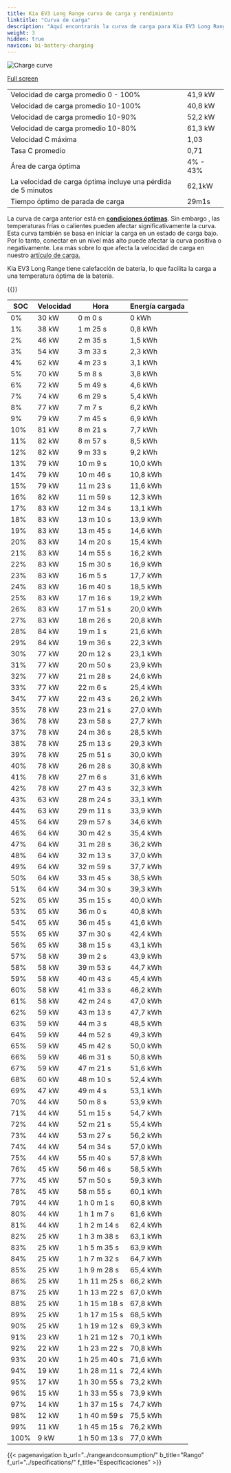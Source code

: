 ```yaml
---
title: Kia EV3 Long Range curva de carga y rendimiento
linktitle: "Curva de carga"
description: "Aquí encontrarás la curva de carga para Kia EV3 Long Range."
weight: 3
hidden: true
navicon: bi-battery-charging
---
```

<!-- markdownlint-disable MD033 -->
<img src="/images/models/kia/ev3/ev3_long_range/chargingcurve.svg" alt="Charge curve" class="img-fluid">

[Full screen](/images/models/kia/ev3/ev3_long_range/chargingcurve.svg)


<table class="table table-striped border">
<tbody>
<tr>
<td>Velocidad de carga promedio 0 - 100%</td><td>41,9 kW</td>
</tr>
<tr>
<td>Velocidad de carga promedio 10-100%</td><td>40,8 kW</td>
</tr>
<tr>
<td>Velocidad de carga promedio 10-90%</td><td>52,2 kW</td>
</tr>
<tr>
<td>Velocidad de carga promedio 10-80%</td><td>61,3 kW</td>
</tr>
<tr>
<td>Velocidad C máxima</td><td>1,03</td>
</tr>
<tr>
<td>Tasa C promedio</td><td>0,71</td>
</tr>
<tr>
<td>Área de carga óptima</td><td>4% - 43%</td>
</tr>
<tr>
<td>La velocidad de carga óptima incluye una pérdida de 5 minutos</td><td>62,1kW</td>
</tr>
<tr>
<td>Tiempo óptimo de parada de carga</td><td>29m1s</td>
</tr>
</tbody>
</table>


La curva de carga anterior está en **[condiciones óptimas](../../../../../technology/battery/charging/#temperatura)**. Sin embargo , las temperaturas frías o calientes pueden afectar significativamente la curva. Esta curva también se basa en iniciar la carga en un estado de carga bajo. Por lo tanto, conectar en un nivel más alto puede afectar la curva positiva o negativamente. Lea más sobre lo que afecta la velocidad de carga en nuestro [artículo de carga.](../../../../../technology/battery/charging/)


Kia EV3 Long Range tiene calefacción de batería, lo que facilita la carga a una temperatura óptima de la batería.


{{<evkxdisplayaddarticle />}}
<table class="table table-striped border">
<thead>
<tr><th>SOC</th><th>Velocidad</th><th>Hora</th><th>Energía cargada</th></tr>
</thead>
<tbody>
<tr>
<td>0%</td><td>30 kW</td><td> 0 m 0 s </td><td>0 kWh </td>
</tr>
<tr>
<td>1%</td><td>38 kW</td><td> 1 m 25 s </td><td>0,8 kWh </td>
</tr>
<tr>
<td>2%</td><td>46 kW</td><td> 2 m 35 s </td><td>1,5 kWh </td>
</tr>
<tr>
<td>3%</td><td>54 kW</td><td> 3 m 33 s </td><td>2,3 kWh </td>
</tr>
<tr>
<td>4%</td><td>62 kW</td><td> 4 m 23 s </td><td>3,1 kWh </td>
</tr>
<tr>
<td>5%</td><td>70 kW</td><td> 5 m 8 s </td><td>3,8 kWh </td>
</tr>
<tr>
<td>6%</td><td>72 kW</td><td> 5 m 49 s </td><td>4,6 kWh </td>
</tr>
<tr>
<td>7%</td><td>74 kW</td><td> 6 m 29 s </td><td>5,4 kWh </td>
</tr>
<tr>
<td>8%</td><td>77 kW</td><td> 7 m 7 s </td><td>6,2 kWh </td>
</tr>
<tr>
<td>9%</td><td>79 kW</td><td> 7 m 45 s </td><td>6,9 kWh </td>
</tr>
<tr>
<td>10%</td><td>81 kW</td><td> 8 m 21 s </td><td>7,7 kWh </td>
</tr>
<tr>
<td>11%</td><td>82 kW</td><td> 8 m 57 s </td><td>8,5 kWh </td>
</tr>
<tr>
<td>12%</td><td>82 kW</td><td> 9 m 33 s </td><td>9,2 kWh </td>
</tr>
<tr>
<td>13%</td><td>79 kW</td><td> 10 m 9 s </td><td>10,0 kWh </td>
</tr>
<tr>
<td>14%</td><td>79 kW</td><td> 10 m 46 s </td><td>10,8 kWh </td>
</tr>
<tr>
<td>15%</td><td>79 kW</td><td> 11 m 23 s </td><td>11,6 kWh </td>
</tr>
<tr>
<td>16%</td><td>82 kW</td><td> 11 m 59 s </td><td>12,3 kWh </td>
</tr>
<tr>
<td>17%</td><td>83 kW</td><td> 12 m 34 s </td><td>13,1 kWh </td>
</tr>
<tr>
<td>18%</td><td>83 kW</td><td> 13 m 10 s </td><td>13,9 kWh </td>
</tr>
<tr>
<td>19%</td><td>83 kW</td><td> 13 m 45 s </td><td>14,6 kWh </td>
</tr>
<tr>
<td>20%</td><td>83 kW</td><td> 14 m 20 s </td><td>15,4 kWh </td>
</tr>
<tr>
<td>21%</td><td>83 kW</td><td> 14 m 55 s </td><td>16,2 kWh </td>
</tr>
<tr>
<td>22%</td><td>83 kW</td><td> 15 m 30 s </td><td>16,9 kWh </td>
</tr>
<tr>
<td>23%</td><td>83 kW</td><td> 16 m 5 s </td><td>17,7 kWh </td>
</tr>
<tr>
<td>24%</td><td>83 kW</td><td> 16 m 40 s </td><td>18,5 kWh </td>
</tr>
<tr>
<td>25%</td><td>83 kW</td><td> 17 m 16 s </td><td>19,2 kWh </td>
</tr>
<tr>
<td>26%</td><td>83 kW</td><td> 17 m 51 s </td><td>20,0 kWh </td>
</tr>
<tr>
<td>27%</td><td>83 kW</td><td> 18 m 26 s </td><td>20,8 kWh </td>
</tr>
<tr>
<td>28%</td><td>84 kW</td><td> 19 m 1 s </td><td>21,6 kWh </td>
</tr>
<tr>
<td>29%</td><td>84 kW</td><td> 19 m 36 s </td><td>22,3 kWh </td>
</tr>
<tr>
<td>30%</td><td>77 kW</td><td> 20 m 12 s </td><td>23,1 kWh </td>
</tr>
<tr>
<td>31%</td><td>77 kW</td><td> 20 m 50 s </td><td>23,9 kWh </td>
</tr>
<tr>
<td>32%</td><td>77 kW</td><td> 21 m 28 s </td><td>24,6 kWh </td>
</tr>
<tr>
<td>33%</td><td>77 kW</td><td> 22 m 6 s </td><td>25,4 kWh </td>
</tr>
<tr>
<td>34%</td><td>77 kW</td><td> 22 m 43 s </td><td>26,2 kWh </td>
</tr>
<tr>
<td>35%</td><td>78 kW</td><td> 23 m 21 s </td><td>27,0 kWh </td>
</tr>
<tr>
<td>36%</td><td>78 kW</td><td> 23 m 58 s </td><td>27,7 kWh </td>
</tr>
<tr>
<td>37%</td><td>78 kW</td><td> 24 m 36 s </td><td>28,5 kWh </td>
</tr>
<tr>
<td>38%</td><td>78 kW</td><td> 25 m 13 s </td><td>29,3 kWh </td>
</tr>
<tr>
<td>39%</td><td>78 kW</td><td> 25 m 51 s </td><td>30,0 kWh </td>
</tr>
<tr>
<td>40%</td><td>78 kW</td><td> 26 m 28 s </td><td>30,8 kWh </td>
</tr>
<tr>
<td>41%</td><td>78 kW</td><td> 27 m 6 s </td><td>31,6 kWh </td>
</tr>
<tr>
<td>42%</td><td>78 kW</td><td> 27 m 43 s </td><td>32,3 kWh </td>
</tr>
<tr>
<td>43%</td><td>63 kW</td><td> 28 m 24 s </td><td>33,1 kWh </td>
</tr>
<tr>
<td>44%</td><td>63 kW</td><td> 29 m 11 s </td><td>33,9 kWh </td>
</tr>
<tr>
<td>45%</td><td>64 kW</td><td> 29 m 57 s </td><td>34,6 kWh </td>
</tr>
<tr>
<td>46%</td><td>64 kW</td><td> 30 m 42 s </td><td>35,4 kWh </td>
</tr>
<tr>
<td>47%</td><td>64 kW</td><td> 31 m 28 s </td><td>36,2 kWh </td>
</tr>
<tr>
<td>48%</td><td>64 kW</td><td> 32 m 13 s </td><td>37,0 kWh </td>
</tr>
<tr>
<td>49%</td><td>64 kW</td><td> 32 m 59 s </td><td>37,7 kWh </td>
</tr>
<tr>
<td>50%</td><td>64 kW</td><td> 33 m 45 s </td><td>38,5 kWh </td>
</tr>
<tr>
<td>51%</td><td>64 kW</td><td> 34 m 30 s </td><td>39,3 kWh </td>
</tr>
<tr>
<td>52%</td><td>65 kW</td><td> 35 m 15 s </td><td>40,0 kWh </td>
</tr>
<tr>
<td>53%</td><td>65 kW</td><td> 36 m 0 s </td><td>40,8 kWh </td>
</tr>
<tr>
<td>54%</td><td>65 kW</td><td> 36 m 45 s </td><td>41,6 kWh </td>
</tr>
<tr>
<td>55%</td><td>65 kW</td><td> 37 m 30 s </td><td>42,4 kWh </td>
</tr>
<tr>
<td>56%</td><td>65 kW</td><td> 38 m 15 s </td><td>43,1 kWh </td>
</tr>
<tr>
<td>57%</td><td>58 kW</td><td> 39 m 2 s </td><td>43,9 kWh </td>
</tr>
<tr>
<td>58%</td><td>58 kW</td><td> 39 m 53 s </td><td>44,7 kWh </td>
</tr>
<tr>
<td>59%</td><td>58 kW</td><td> 40 m 43 s </td><td>45,4 kWh </td>
</tr>
<tr>
<td>60%</td><td>58 kW</td><td> 41 m 33 s </td><td>46,2 kWh </td>
</tr>
<tr>
<td>61%</td><td>58 kW</td><td> 42 m 24 s </td><td>47,0 kWh </td>
</tr>
<tr>
<td>62%</td><td>59 kW</td><td> 43 m 13 s </td><td>47,7 kWh </td>
</tr>
<tr>
<td>63%</td><td>59 kW</td><td> 44 m 3 s </td><td>48,5 kWh </td>
</tr>
<tr>
<td>64%</td><td>59 kW</td><td> 44 m 52 s </td><td>49,3 kWh </td>
</tr>
<tr>
<td>65%</td><td>59 kW</td><td> 45 m 42 s </td><td>50,0 kWh </td>
</tr>
<tr>
<td>66%</td><td>59 kW</td><td> 46 m 31 s </td><td>50,8 kWh </td>
</tr>
<tr>
<td>67%</td><td>59 kW</td><td> 47 m 21 s </td><td>51,6 kWh </td>
</tr>
<tr>
<td>68%</td><td>60 kW</td><td> 48 m 10 s </td><td>52,4 kWh </td>
</tr>
<tr>
<td>69%</td><td>47 kW</td><td> 49 m 4 s </td><td>53,1 kWh </td>
</tr>
<tr>
<td>70%</td><td>44 kW</td><td> 50 m 8 s </td><td>53,9 kWh </td>
</tr>
<tr>
<td>71%</td><td>44 kW</td><td> 51 m 15 s </td><td>54,7 kWh </td>
</tr>
<tr>
<td>72%</td><td>44 kW</td><td> 52 m 21 s </td><td>55,4 kWh </td>
</tr>
<tr>
<td>73%</td><td>44 kW</td><td> 53 m 27 s </td><td>56,2 kWh </td>
</tr>
<tr>
<td>74%</td><td>44 kW</td><td> 54 m 34 s </td><td>57,0 kWh </td>
</tr>
<tr>
<td>75%</td><td>44 kW</td><td> 55 m 40 s </td><td>57,8 kWh </td>
</tr>
<tr>
<td>76%</td><td>45 kW</td><td> 56 m 46 s </td><td>58,5 kWh </td>
</tr>
<tr>
<td>77%</td><td>45 kW</td><td> 57 m 50 s </td><td>59,3 kWh </td>
</tr>
<tr>
<td>78%</td><td>45 kW</td><td> 58 m 55 s </td><td>60,1 kWh </td>
</tr>
<tr>
<td>79%</td><td>44 kW</td><td>1 h 0 m 1 s </td><td>60,8 kWh </td>
</tr>
<tr>
<td>80%</td><td>44 kW</td><td>1 h 1 m 7 s </td><td>61,6 kWh </td>
</tr>
<tr>
<td>81%</td><td>44 kW</td><td>1 h 2 m 14 s </td><td>62,4 kWh </td>
</tr>
<tr>
<td>82%</td><td>25 kW</td><td>1 h 3 m 38 s </td><td>63,1 kWh </td>
</tr>
<tr>
<td>83%</td><td>25 kW</td><td>1 h 5 m 35 s </td><td>63,9 kWh </td>
</tr>
<tr>
<td>84%</td><td>25 kW</td><td>1 h 7 m 32 s </td><td>64,7 kWh </td>
</tr>
<tr>
<td>85%</td><td>25 kW</td><td>1 h 9 m 28 s </td><td>65,4 kWh </td>
</tr>
<tr>
<td>86%</td><td>25 kW</td><td>1 h 11 m 25 s </td><td>66,2 kWh </td>
</tr>
<tr>
<td>87%</td><td>25 kW</td><td>1 h 13 m 22 s </td><td>67,0 kWh </td>
</tr>
<tr>
<td>88%</td><td>25 kW</td><td>1 h 15 m 18 s </td><td>67,8 kWh </td>
</tr>
<tr>
<td>89%</td><td>25 kW</td><td>1 h 17 m 15 s </td><td>68,5 kWh </td>
</tr>
<tr>
<td>90%</td><td>25 kW</td><td>1 h 19 m 12 s </td><td>69,3 kWh </td>
</tr>
<tr>
<td>91%</td><td>23 kW</td><td>1 h 21 m 12 s </td><td>70,1 kWh </td>
</tr>
<tr>
<td>92%</td><td>22 kW</td><td>1 h 23 m 22 s </td><td>70,8 kWh </td>
</tr>
<tr>
<td>93%</td><td>20 kW</td><td>1 h 25 m 40 s </td><td>71,6 kWh </td>
</tr>
<tr>
<td>94%</td><td>19 kW</td><td>1 h 28 m 11 s </td><td>72,4 kWh </td>
</tr>
<tr>
<td>95%</td><td>17 kW</td><td>1 h 30 m 55 s </td><td>73,2 kWh </td>
</tr>
<tr>
<td>96%</td><td>15 kW</td><td>1 h 33 m 55 s </td><td>73,9 kWh </td>
</tr>
<tr>
<td>97%</td><td>14 kW</td><td>1 h 37 m 15 s </td><td>74,7 kWh </td>
</tr>
<tr>
<td>98%</td><td>12 kW</td><td>1 h 40 m 59 s </td><td>75,5 kWh </td>
</tr>
<tr>
<td>99%</td><td>11 kW</td><td>1 h 45 m 15 s </td><td>76,2 kWh </td>
</tr>
<tr>
<td>100%</td><td>9 kW</td><td>1 h 50 m 13 s </td><td>77,0 kWh </td>
</tr>
</tbody>
</table>


{{< pagenavigation b_url="../rangeandconsumption/" b_title="Rango" f_url="../specifications/" f_title="Especificaciones" >}}
